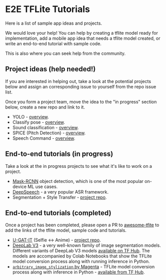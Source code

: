 # E2E TFLite Tutorials

Here is a list of sample app ideas and projects.

We would love your help! You can help by creating a tflite model ready for implementation, add a mobile app idea that needs a tflite model created, or write an end-to-end tutorial with sample code. 

This is also where you can seek help from the community.


## Project ideas (help needed!)
If you are interested in helping out, take a look at the potential projects below and assign an corresponding issue to yourself from the repo issue list.

Once you form a project team, move the idea to the "in progress" section below, create a new repo and link to it. 

* YOLO - [overview](overviews/yolo.md).
* Classify pose - [overview](overviews/classify_pose.md).
* Sound classification - [overview](overviews/classify_sound.md).
* SPICE (Pitch Detection) - [overview](overviews/spice_pitch_detection.md).
* Speech Command - [overview](overviews/speech_command.md).

## End-to-end tutorials (in progress)

Take a look at the in progress projects to see what it's like to work on a project.
* [Mask-RCNN](https://github.com/matterport/Mask_RCNN ) object detection, which is one of the most popular on-device ML use cases.
* [DeepSpeech](https://github.com/mozilla/DeepSpeech) - a very popular ASR framework.
* Segmentation + Style Transfer - [project repo](https://github.com/margaretmz/segmentation-style-transfer).

## End-to-end tutorials (completed)

Once a project has been completed, please open a PR to [awesome-tfite](https://github.com/margaretmz/awesome-tflite) to add the links of the tflite model, sample code and tutorials.
* [U-GAT-IT](https://github.com/taki0112/UGATIT) (Selfie <-> Anime) - [project repo](https://github.com/margaretmz/selfie2anime-e2e-tutorial).
* [DeepLab V3](https://github.com/tensorflow/models/tree/master/research/deeplab ) - a very well-known family of image segmentation models. Different variants of DeepLab V3 models [available on TF Hub](https://tfhub.dev/s?module-type=image-segmentation&publisher=sayakpaul). The models are accompanied by Colab Notebooks that show the TFLite model conversion process along with running inference in Python. 
* [`arbitrary_image_stylization` by Magenta](https://github.com/magenta/magenta/tree/f3b66aa1354cd933f0e9757a567cc9a3d2d03297/magenta/models/arbitrary_image_stylization) - TFLite model conversion process along with inference in Python - [available from TF Hub](https://tfhub.dev/sayakpaul/lite-model/arbitrary-image-stylization-inceptionv3/dr/predict/1). 
